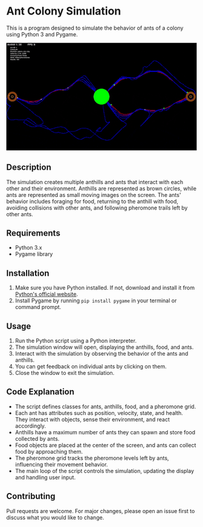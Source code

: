 # Ant Colony Simulation

This is a program designed to simulate the behavior of ants of a colony using Python 3 and Pygame.

![GIF](assets/2024-05-2011-34-22-ezgif.com-optimize.gif)

## Description

The simulation creates multiple anthills and ants that interact with each other and their environment. Anthills are represented as brown circles, while ants are represented as small moving images on the screen. The ants' behavior includes foraging for food, returning to the anthill with food, avoiding collisions with other ants, and following pheromone trails left by other ants.

## Requirements

- Python 3.x
- Pygame library

## Installation

1. Make sure you have Python installed. If not, download and install it from [Python's official website](https://www.python.org/downloads/).
2. Install Pygame by running `pip install pygame` in your terminal or command prompt.

## Usage

1. Run the Python script using a Python interpreter.
2. The simulation window will open, displaying the anthills, food, and ants.
3. Interact with the simulation by observing the behavior of the ants and anthills.
4. You can get feedback on individual ants by clicking on them.
5. Close the window to exit the simulation.

## Code Explanation

- The script defines classes for ants, anthills, food, and a pheromone grid.
- Each ant has attributes such as position, velocity, state, and health. They interact with objects, sense their environment, and react accordingly.
- Anthills have a maximum number of ants they can spawn and store food collected by ants.
- Food objects are placed at the center of the screen, and ants can collect food by approaching them.
- The pheromone grid tracks the pheromone levels left by ants, influencing their movement behavior.
- The main loop of the script controls the simulation, updating the display and handling user input.
  
## Contributing

Pull requests are welcome. For major changes, please open an issue first to discuss what you would like to change.
